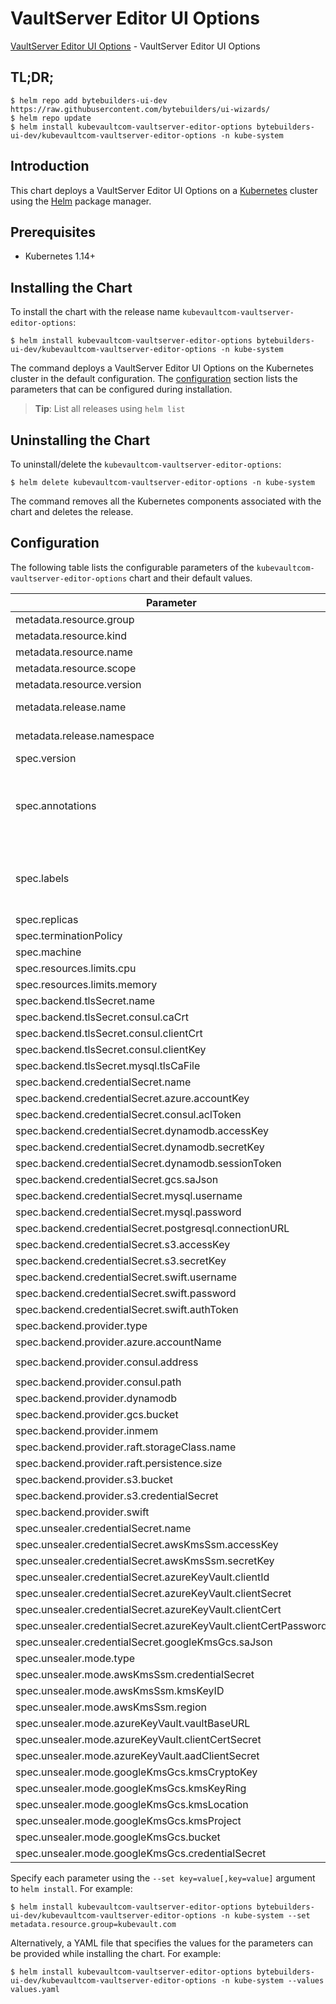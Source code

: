 # VaultServer Editor UI Options

[VaultServer Editor UI Options](https://byte.builders) - VaultServer Editor UI Options

## TL;DR;

```console
$ helm repo add bytebuilders-ui-dev https://raw.githubusercontent.com/bytebuilders/ui-wizards/
$ helm repo update
$ helm install kubevaultcom-vaultserver-editor-options bytebuilders-ui-dev/kubevaultcom-vaultserver-editor-options -n kube-system
```

## Introduction

This chart deploys a VaultServer Editor UI Options on a [Kubernetes](http://kubernetes.io) cluster using the [Helm](https://helm.sh) package manager.

## Prerequisites

- Kubernetes 1.14+

## Installing the Chart

To install the chart with the release name `kubevaultcom-vaultserver-editor-options`:

```console
$ helm install kubevaultcom-vaultserver-editor-options bytebuilders-ui-dev/kubevaultcom-vaultserver-editor-options -n kube-system
```

The command deploys a VaultServer Editor UI Options on the Kubernetes cluster in the default configuration. The [configuration](#configuration) section lists the parameters that can be configured during installation.

> **Tip**: List all releases using `helm list`

## Uninstalling the Chart

To uninstall/delete the `kubevaultcom-vaultserver-editor-options`:

```console
$ helm delete kubevaultcom-vaultserver-editor-options -n kube-system
```

The command removes all the Kubernetes components associated with the chart and deletes the release.

## Configuration

The following table lists the configurable parameters of the `kubevaultcom-vaultserver-editor-options` chart and their default values.

|                            Parameter                            |                    Description                     |                  Default                  |
|-----------------------------------------------------------------|----------------------------------------------------|-------------------------------------------|
| metadata.resource.group                                         |                                                    | `kubevault.com`                           |
| metadata.resource.kind                                          |                                                    | `VaultServer`                             |
| metadata.resource.name                                          |                                                    | `vaultservers`                            |
| metadata.resource.scope                                         |                                                    | `Namespaced`                              |
| metadata.resource.version                                       |                                                    | `v1alpha2`                                |
| metadata.release.name                                           | Release name                                       | `""`                                      |
| metadata.release.namespace                                      | Release namespace                                  | `""`                                      |
| spec.version                                                    | List options                                       | `1.8.2`                                   |
| spec.annotations                                                | Annotations to add to the database custom resource | `{}`                                      |
| spec.labels                                                     | Labels to add to all the template objects          | `{}`                                      |
| spec.replicas                                                   |                                                    | `3`                                       |
| spec.terminationPolicy                                          |                                                    | `WipeOut`                                 |
| spec.machine                                                    |                                                    | `""`                                      |
| spec.resources.limits.cpu                                       |                                                    | `".5"`                                    |
| spec.resources.limits.memory                                    |                                                    | `1024Mi`                                  |
| spec.backend.tlsSecret.name                                     |                                                    | `""`                                      |
| spec.backend.tlsSecret.consul.caCrt                             |                                                    | `<ca-cert>`                               |
| spec.backend.tlsSecret.consul.clientCrt                         |                                                    | `<client-cert>`                           |
| spec.backend.tlsSecret.consul.clientKey                         |                                                    | `<client-key>`                            |
| spec.backend.tlsSecret.mysql.tlsCaFile                          |                                                    | `<tls-ca-file>`                           |
| spec.backend.credentialSecret.name                              |                                                    | `""`                                      |
| spec.backend.credentialSecret.azure.accountKey                  |                                                    | `<account_key>`                           |
| spec.backend.credentialSecret.consul.aclToken                   |                                                    | `<acl-token>`                             |
| spec.backend.credentialSecret.dynamodb.accessKey                |                                                    | `<access_key>`                            |
| spec.backend.credentialSecret.dynamodb.secretKey                |                                                    | `<secret_key>`                            |
| spec.backend.credentialSecret.dynamodb.sessionToken             |                                                    | `<session-token>`                         |
| spec.backend.credentialSecret.gcs.saJson                        |                                                    | `<gcs-sa.json>`                           |
| spec.backend.credentialSecret.mysql.username                    |                                                    | `<username>`                              |
| spec.backend.credentialSecret.mysql.password                    |                                                    | `<password>`                              |
| spec.backend.credentialSecret.postgresql.connectionURL          |                                                    | `<connection_url>`                        |
| spec.backend.credentialSecret.s3.accessKey                      |                                                    | `<access_key>`                            |
| spec.backend.credentialSecret.s3.secretKey                      |                                                    | `<secret_key>`                            |
| spec.backend.credentialSecret.swift.username                    |                                                    | `<username>`                              |
| spec.backend.credentialSecret.swift.password                    |                                                    | `<password>`                              |
| spec.backend.credentialSecret.swift.authToken                   |                                                    | `<auth-token>`                            |
| spec.backend.provider.type                                      |                                                    | `raft`                                    |
| spec.backend.provider.azure.accountName                         |                                                    | `<account-name>`                          |
| spec.backend.provider.consul.address                            |                                                    | `"http://consul-server.default.svc:8500"` |
| spec.backend.provider.consul.path                               |                                                    | `"vault"`                                 |
| spec.backend.provider.dynamodb                                  |                                                    | `{}`                                      |
| spec.backend.provider.gcs.bucket                                |                                                    | `<bucket-name>`                           |
| spec.backend.provider.inmem                                     |                                                    | `{}`                                      |
| spec.backend.provider.raft.storageClass.name                    |                                                    | `standard`                                |
| spec.backend.provider.raft.persistence.size                     |                                                    | `10Gi`                                    |
| spec.backend.provider.s3.bucket                                 |                                                    | `<bucket-name>`                           |
| spec.backend.provider.s3.credentialSecret                       |                                                    | `vault-backend-creds`                     |
| spec.backend.provider.swift                                     |                                                    | `{}`                                      |
| spec.unsealer.credentialSecret.name                             |                                                    | `""`                                      |
| spec.unsealer.credentialSecret.awsKmsSsm.accessKey              |                                                    | `<access_key>`                            |
| spec.unsealer.credentialSecret.awsKmsSsm.secretKey              |                                                    | `<secret_key>`                            |
| spec.unsealer.credentialSecret.azureKeyVault.clientId           |                                                    | `<client-cert>`                           |
| spec.unsealer.credentialSecret.azureKeyVault.clientSecret       |                                                    | `<client-secret>`                         |
| spec.unsealer.credentialSecret.azureKeyVault.clientCert         |                                                    | `<client-cert>`                           |
| spec.unsealer.credentialSecret.azureKeyVault.clientCertPassword |                                                    | `<client-cert-password>`                  |
| spec.unsealer.credentialSecret.googleKmsGcs.saJson              |                                                    | `""`                                      |
| spec.unsealer.mode.type                                         |                                                    | `kubernetesSecret`                        |
| spec.unsealer.mode.awsKmsSsm.credentialSecret                   |                                                    | `vault-unsealer-creds`                    |
| spec.unsealer.mode.awsKmsSsm.kmsKeyID                           |                                                    | `<kms-key-id>`                            |
| spec.unsealer.mode.awsKmsSsm.region                             |                                                    | `<region>`                                |
| spec.unsealer.mode.azureKeyVault.vaultBaseURL                   |                                                    | `<vault-base-url>`                        |
| spec.unsealer.mode.azureKeyVault.clientCertSecret               |                                                    | `vault-unsealer-creds`                    |
| spec.unsealer.mode.azureKeyVault.aadClientSecret                |                                                    | `vault-unsealer-creds`                    |
| spec.unsealer.mode.googleKmsGcs.kmsCryptoKey                    |                                                    | `<kms-key>`                               |
| spec.unsealer.mode.googleKmsGcs.kmsKeyRing                      |                                                    | `<kms-ring>`                              |
| spec.unsealer.mode.googleKmsGcs.kmsLocation                     |                                                    | `<kms-location>`                          |
| spec.unsealer.mode.googleKmsGcs.kmsProject                      |                                                    | `<project-name>`                          |
| spec.unsealer.mode.googleKmsGcs.bucket                          |                                                    | `<bucket-name>`                           |
| spec.unsealer.mode.googleKmsGcs.credentialSecret                |                                                    | `vault-unsealer-creds`                    |


Specify each parameter using the `--set key=value[,key=value]` argument to `helm install`. For example:

```console
$ helm install kubevaultcom-vaultserver-editor-options bytebuilders-ui-dev/kubevaultcom-vaultserver-editor-options -n kube-system --set metadata.resource.group=kubevault.com
```

Alternatively, a YAML file that specifies the values for the parameters can be provided while
installing the chart. For example:

```console
$ helm install kubevaultcom-vaultserver-editor-options bytebuilders-ui-dev/kubevaultcom-vaultserver-editor-options -n kube-system --values values.yaml
```

